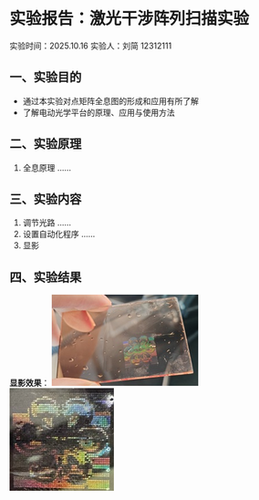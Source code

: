 # 实验报告：激光干涉阵列扫描实验
实验时间：2025.10.16
实验人：刘简 12312111
## 一、实验目的
- 通过本实验对点矩阵全息图的形成和应用有所了解
- 了解电动光学平台的原理、应用与使用方法
## 二、实验原理
1. 全息原理
    ……

## 三、实验内容
1. 调节光路
    ……
2. 设置自动化程序
    ……
3. 显影

## 四、实验结果
**显影效果**：
![](全息效果1.jpg)![](全息效果2.jpg)
